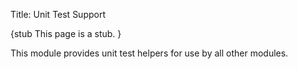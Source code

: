 Title: Unit Test Support

{stub
This page is a stub.
}

This module provides unit test helpers for use by all other modules.
